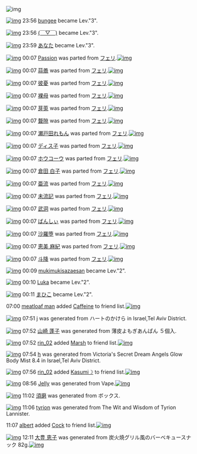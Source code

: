 ![img](http://gdrive-cdn.herokuapp.com/537b65a5bc09f0000721dda7/512px-barcode.png)

[![img](http://www.deviantsart.com/23q3t7f.png)](http://www.barcodekanojo.com/user/216266/bungee) 23:56 [bungee](http://www.barcodekanojo.com/user/216266/bungee) became Lev."3".

[![img](http://www.deviantsart.com/3u9baao.jpeg)](http://www.barcodekanojo.com/user/266103/%28%EF%BF%A3%E2%96%BD%EF%BF%A3%29) 23:56 [(￣▽￣)](http://www.barcodekanojo.com/user/266103/%28%EF%BF%A3%E2%96%BD%EF%BF%A3%29) became Lev."3".

[![img](http://www.deviantsart.com/13a6rcb.jpeg)](http://www.barcodekanojo.com/user/27341/%E3%81%82%E3%81%AA%E3%81%9F) 23:59 [あなた](http://www.barcodekanojo.com/user/27341/%E3%81%82%E3%81%AA%E3%81%9F) became Lev."3".

[![img](http://www.deviantsart.com/27oj6f1.png)](http://www.barcodekanojo.com/kanojo/2489096/Passion) 00:07 [Passion](http://www.barcodekanojo.com/kanojo/2489096/Passion) was parted from [フェリ](http://www.barcodekanojo.com/kanojo/2489096/Passion).[![img](http://www.deviantsart.com/2ekpk5a.jpeg)](http://www.barcodekanojo.com/user/12204/%E3%83%95%E3%82%A7%E3%83%AA) 

[![img](http://www.deviantsart.com/3n0q11e.png)](http://www.barcodekanojo.com/kanojo/3156050/%E8%92%9C%E8%AD%B1) 00:07 [蒜譱](http://www.barcodekanojo.com/kanojo/3156050/%E8%92%9C%E8%AD%B1) was parted from [フェリ](http://www.barcodekanojo.com/kanojo/3156050/%E8%92%9C%E8%AD%B1).[![img](http://www.deviantsart.com/2ekpk5a.jpeg)](http://www.barcodekanojo.com/user/12204/%E3%83%95%E3%82%A7%E3%83%AA) 

[![img](http://www.deviantsart.com/3a0aos7.png)](http://www.barcodekanojo.com/kanojo/3156076/%E5%BD%BC%E6%86%82) 00:07 [彼憂](http://www.barcodekanojo.com/kanojo/3156076/%E5%BD%BC%E6%86%82) was parted from [フェリ](http://www.barcodekanojo.com/kanojo/3156076/%E5%BD%BC%E6%86%82).[![img](http://www.deviantsart.com/2ekpk5a.jpeg)](http://www.barcodekanojo.com/user/12204/%E3%83%95%E3%82%A7%E3%83%AA) 

[![img](http://www.deviantsart.com/3lfvbhd.png)](http://www.barcodekanojo.com/kanojo/3155210/%E8%A3%B8%E6%AF%8D) 00:07 [裸母](http://www.barcodekanojo.com/kanojo/3155210/%E8%A3%B8%E6%AF%8D) was parted from [フェリ](http://www.barcodekanojo.com/kanojo/3155210/%E8%A3%B8%E6%AF%8D).[![img](http://www.deviantsart.com/2ekpk5a.jpeg)](http://www.barcodekanojo.com/user/12204/%E3%83%95%E3%82%A7%E3%83%AA) 

[![img](http://www.deviantsart.com/2sm8rl2.png)](http://www.barcodekanojo.com/kanojo/3157208/%E8%8A%BD%E8%8E%B5) 00:07 [芽莵](http://www.barcodekanojo.com/kanojo/3157208/%E8%8A%BD%E8%8E%B5) was parted from [フェリ](http://www.barcodekanojo.com/kanojo/3157208/%E8%8A%BD%E8%8E%B5).[![img](http://www.deviantsart.com/2ekpk5a.jpeg)](http://www.barcodekanojo.com/user/12204/%E3%83%95%E3%82%A7%E3%83%AA) 

[![img](http://www.deviantsart.com/117eou7.png)](http://www.barcodekanojo.com/kanojo/3157878/%E8%81%B1%E9%9A%99) 00:07 [聱隙](http://www.barcodekanojo.com/kanojo/3157878/%E8%81%B1%E9%9A%99) was parted from [フェリ](http://www.barcodekanojo.com/kanojo/3157878/%E8%81%B1%E9%9A%99).[![img](http://www.deviantsart.com/2ekpk5a.jpeg)](http://www.barcodekanojo.com/user/12204/%E3%83%95%E3%82%A7%E3%83%AA) 

[![img](http://www.deviantsart.com/152t5ni.png)](http://www.barcodekanojo.com/kanojo/2586415/%E7%80%AC%E6%88%B8%E7%94%B0%E3%82%8C%E3%82%82%E3%82%93) 00:07 [瀬戸田れもん](http://www.barcodekanojo.com/kanojo/2586415/%E7%80%AC%E6%88%B8%E7%94%B0%E3%82%8C%E3%82%82%E3%82%93) was parted from [フェリ](http://www.barcodekanojo.com/kanojo/2586415/%E7%80%AC%E6%88%B8%E7%94%B0%E3%82%8C%E3%82%82%E3%82%93).[![img](http://www.deviantsart.com/2ekpk5a.jpeg)](http://www.barcodekanojo.com/user/12204/%E3%83%95%E3%82%A7%E3%83%AA) 

[![img](http://www.deviantsart.com/211gs0b.png)](http://www.barcodekanojo.com/kanojo/795343/%E3%83%87%E3%82%A3%E3%82%B9%E5%AD%90) 00:07 [ディス子](http://www.barcodekanojo.com/kanojo/795343/%E3%83%87%E3%82%A3%E3%82%B9%E5%AD%90) was parted from [フェリ](http://www.barcodekanojo.com/kanojo/795343/%E3%83%87%E3%82%A3%E3%82%B9%E5%AD%90).[![img](http://www.deviantsart.com/2ekpk5a.jpeg)](http://www.barcodekanojo.com/user/12204/%E3%83%95%E3%82%A7%E3%83%AA) 

[![img](http://www.deviantsart.com/34s8lf6.png)](http://www.barcodekanojo.com/kanojo/1493607/%E3%83%9B%E3%82%A6%E3%82%B3%E3%83%BC%E3%82%A6) 00:07 [ホウコーウ](http://www.barcodekanojo.com/kanojo/1493607/%E3%83%9B%E3%82%A6%E3%82%B3%E3%83%BC%E3%82%A6) was parted from [フェリ](http://www.barcodekanojo.com/kanojo/1493607/%E3%83%9B%E3%82%A6%E3%82%B3%E3%83%BC%E3%82%A6).[![img](http://www.deviantsart.com/2ekpk5a.jpeg)](http://www.barcodekanojo.com/user/12204/%E3%83%95%E3%82%A7%E3%83%AA) 

[![img](http://www.deviantsart.com/t3sncs.png)](http://www.barcodekanojo.com/kanojo/2144320/%E5%80%89%E7%94%B0%20%E7%99%BD%E5%AD%90) 00:07 [倉田 白子](http://www.barcodekanojo.com/kanojo/2144320/%E5%80%89%E7%94%B0%20%E7%99%BD%E5%AD%90) was parted from [フェリ](http://www.barcodekanojo.com/kanojo/2144320/%E5%80%89%E7%94%B0%20%E7%99%BD%E5%AD%90).[![img](http://www.deviantsart.com/2ekpk5a.jpeg)](http://www.barcodekanojo.com/user/12204/%E3%83%95%E3%82%A7%E3%83%AA) 

[![img](http://www.deviantsart.com/17jbgi4.png)](http://www.barcodekanojo.com/kanojo/3155212/%E4%BA%9C%E6%B5%81) 00:07 [亜流](http://www.barcodekanojo.com/kanojo/3155212/%E4%BA%9C%E6%B5%81) was parted from [フェリ](http://www.barcodekanojo.com/kanojo/3155212/%E4%BA%9C%E6%B5%81).[![img](http://www.deviantsart.com/2ekpk5a.jpeg)](http://www.barcodekanojo.com/user/12204/%E3%83%95%E3%82%A7%E3%83%AA) 

[![img](http://www.deviantsart.com/21gb752.png)](http://www.barcodekanojo.com/kanojo/3156288/%E6%9C%AA%E6%B5%81%E8%A8%98) 00:07 [未流記](http://www.barcodekanojo.com/kanojo/3156288/%E6%9C%AA%E6%B5%81%E8%A8%98) was parted from [フェリ](http://www.barcodekanojo.com/kanojo/3156288/%E6%9C%AA%E6%B5%81%E8%A8%98).[![img](http://www.deviantsart.com/2ekpk5a.jpeg)](http://www.barcodekanojo.com/user/12204/%E3%83%95%E3%82%A7%E3%83%AA) 

[![img](http://www.deviantsart.com/14u6rhl.png)](http://www.barcodekanojo.com/kanojo/3156443/%E6%AD%A6%E6%B4%9E) 00:07 [武洞](http://www.barcodekanojo.com/kanojo/3156443/%E6%AD%A6%E6%B4%9E) was parted from [フェリ](http://www.barcodekanojo.com/kanojo/3156443/%E6%AD%A6%E6%B4%9E).[![img](http://www.deviantsart.com/2ekpk5a.jpeg)](http://www.barcodekanojo.com/user/12204/%E3%83%95%E3%82%A7%E3%83%AA) 

[![img](http://www.deviantsart.com/gros18.png)](http://www.barcodekanojo.com/kanojo/3139385/%E3%81%B0%E3%82%93%E3%81%97%E3%81%83) 00:07 [ばんしぃ](http://www.barcodekanojo.com/kanojo/3139385/%E3%81%B0%E3%82%93%E3%81%97%E3%81%83) was parted from [フェリ](http://www.barcodekanojo.com/kanojo/3139385/%E3%81%B0%E3%82%93%E3%81%97%E3%81%83).[![img](http://www.deviantsart.com/2ekpk5a.jpeg)](http://www.barcodekanojo.com/user/12204/%E3%83%95%E3%82%A7%E3%83%AA) 

[![img](http://www.deviantsart.com/3ehsrpn.png)](http://www.barcodekanojo.com/kanojo/2453739/%E6%B2%99%E7%BE%85%E5%A0%95) 00:07 [沙羅堕](http://www.barcodekanojo.com/kanojo/2453739/%E6%B2%99%E7%BE%85%E5%A0%95) was parted from [フェリ](http://www.barcodekanojo.com/kanojo/2453739/%E6%B2%99%E7%BE%85%E5%A0%95).[![img](http://www.deviantsart.com/2ekpk5a.jpeg)](http://www.barcodekanojo.com/user/12204/%E3%83%95%E3%82%A7%E3%83%AA) 

[![img](http://www.deviantsart.com/2hutvsp.png)](http://www.barcodekanojo.com/kanojo/2958314/%E6%81%B5%E7%BE%8E%20%E9%BA%BB%E7%B4%80) 00:07 [恵美 麻紀](http://www.barcodekanojo.com/kanojo/2958314/%E6%81%B5%E7%BE%8E%20%E9%BA%BB%E7%B4%80) was parted from [フェリ](http://www.barcodekanojo.com/kanojo/2958314/%E6%81%B5%E7%BE%8E%20%E9%BA%BB%E7%B4%80).[![img](http://www.deviantsart.com/2ekpk5a.jpeg)](http://www.barcodekanojo.com/user/12204/%E3%83%95%E3%82%A7%E3%83%AA) 

[![img](http://www.deviantsart.com/2mnpmpc.png)](http://www.barcodekanojo.com/kanojo/3052880/%E6%96%97%E9%99%8D) 00:07 [斗降](http://www.barcodekanojo.com/kanojo/3052880/%E6%96%97%E9%99%8D) was parted from [フェリ](http://www.barcodekanojo.com/kanojo/3052880/%E6%96%97%E9%99%8D).[![img](http://www.deviantsart.com/2ekpk5a.jpeg)](http://www.barcodekanojo.com/user/12204/%E3%83%95%E3%82%A7%E3%83%AA) 

[![img](http://www.deviantsart.com/1n53l48.jpeg)](http://www.barcodekanojo.com/user/283122/mukimukisazaesan) 00:09 [mukimukisazaesan](http://www.barcodekanojo.com/user/283122/mukimukisazaesan) became Lev."2".

[![img](http://www.deviantsart.com/2nq6cvk.jpeg)](http://www.barcodekanojo.com/user/244399/Luka) 00:10 [Luka](http://www.barcodekanojo.com/user/244399/Luka) became Lev."2".

[![img](http://www.deviantsart.com/2bcn257.jpeg)](http://www.barcodekanojo.com/user/209273/%E3%81%BE%E3%81%B2%E3%81%93) 00:11 [まひこ](http://www.barcodekanojo.com/user/209273/%E3%81%BE%E3%81%B2%E3%81%93) became Lev."2".

07:00 [meatloaf man](http://www.barcodekanojo.com/user/500100/meatloaf%20man) added [Caffeine](http://www.barcodekanojo.com/kanojo/15931/Caffeine) to friend list.[![img](http://www.deviantsart.com/20h5a11.png)](http://www.barcodekanojo.com/kanojo/15931/Caffeine) 

[![img](http://www.deviantsart.com/3h2v1f4.png)](http://www.barcodekanojo.com/kanojo/3192535/j) 07:51 [j](http://www.barcodekanojo.com/kanojo/3192535/j) was generated from ハートのかけら in Israel,Tel Aviv District.

[![img](http://www.deviantsart.com/1t540lt.png)](http://www.barcodekanojo.com/kanojo/3192536/%E5%B1%B1%E5%B4%8E%20%E8%93%AC%E5%AD%90) 07:52 [山崎 蓬子](http://www.barcodekanojo.com/kanojo/3192536/%E5%B1%B1%E5%B4%8E%20%E8%93%AC%E5%AD%90) was generated from 薄皮よもぎあんぱん ５個入.

[![img](http://www.deviantsart.com/i8d6hn.jpeg)](http://www.barcodekanojo.com/user/294652/rin_02) 07:52 [rin_02](http://www.barcodekanojo.com/user/294652/rin_02) added [Marsh](http://www.barcodekanojo.com/kanojo/2847000/Marsh) to friend list.[![img](http://www.deviantsart.com/2k8rom6.png)](http://www.barcodekanojo.com/kanojo/2847000/Marsh) 

[![img](http://www.deviantsart.com/3j2iplb.png)](http://www.barcodekanojo.com/kanojo/3192537/h) 07:54 [h](http://www.barcodekanojo.com/kanojo/3192537/h) was generated from Victoria's Secret Dream Angels Glow Body Mist 8.4  in Israel,Tel Aviv District.

[![img](http://www.deviantsart.com/i8d6hn.jpeg)](http://www.barcodekanojo.com/user/294652/rin_02) 07:56 [rin_02](http://www.barcodekanojo.com/user/294652/rin_02) added [Kasumi☽](http://www.barcodekanojo.com/kanojo/2867678/Kasumi%E2%98%BD) to friend list.[![img](http://www.deviantsart.com/3c1bme6.png)](http://www.barcodekanojo.com/kanojo/2867678/Kasumi%E2%98%BD) 

[![img](http://www.deviantsart.com/19ogc46.png)](http://www.barcodekanojo.com/kanojo/3192538/Jelly) 08:56 [Jelly](http://www.barcodekanojo.com/kanojo/3192538/Jelly) was generated from Vape.[![img](http://www.deviantsart.com/ftni4f.jpeg)](http://www.barcodekanojo.com/product_images/barcode/6017907/1423526138/Vape.jpg) 

[![img](http://www.deviantsart.com/17jt5hb.png)](http://www.barcodekanojo.com/kanojo/3192539/%E9%A0%88%E7%A3%A8) 11:02 [須磨](http://www.barcodekanojo.com/kanojo/3192539/%E9%A0%88%E7%A3%A8) was generated from ボックス.

[![img](http://www.deviantsart.com/394f6a7.png)](http://www.barcodekanojo.com/kanojo/3192540/tyrion) 11:06 [tyrion](http://www.barcodekanojo.com/kanojo/3192540/tyrion) was generated from The Wit and Wisdom of Tyrion Lannister.

11:07 [albert](http://www.barcodekanojo.com/user/499953/albert) added [Cock](http://www.barcodekanojo.com/kanojo/453893/Cock) to friend list.[![img](http://www.deviantsart.com/33lgvig.png)](http://www.barcodekanojo.com/kanojo/453893/Cock) 

[![img](http://www.deviantsart.com/3a83lti.png)](http://www.barcodekanojo.com/kanojo/3192541/%E5%A4%A7%E8%B1%8A%20%E6%81%B5%E5%AD%90) 12:11 [大豊 恵子](http://www.barcodekanojo.com/kanojo/3192541/%E5%A4%A7%E8%B1%8A%20%E6%81%B5%E5%AD%90) was generated from 炭火焼グリル風のバーベキュースナック 82g.[![img](http://www.deviantsart.com/2b80tlj.jpeg)](http://www.barcodekanojo.com/product_images/barcode/6017911/1423537888/%E7%82%AD%E7%81%AB%E7%84%BC%E3%82%B0%E3%83%AA%E3%83%AB%E9%A2%A8%E3%81%AE%E3%83%90%E3%83%BC%E3%83%99%E3%82%AD%E3%83%A5%E3%83%BC%E3%82%B9%E3%83%8A%E3%83%83%E3%82%AF%2082g.jpg) 

